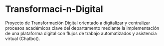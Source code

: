 # Transformaci-n-Digital
Proyecto de Transformación Digital orientado a digitalizar y centralizar procesos académicos clave del departamento mediante la implementación de una plataforma digital con flujos de trabajo automatizados y asistencia virtual (Chatbot).
